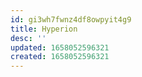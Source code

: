 ```yaml
---
id: gi3wh7fwnz4df8owpyit4g9
title: Hyperion
desc: ''
updated: 1658052596321
created: 1658052596321
---
```


